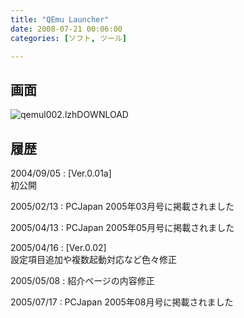 ```yaml
---
title: "QEmu Launcher"
date: 2008-07-21 00:06:00
categories: [ソフト, ツール]

---
```


## 画面

<img src="/files/se340805.html" title="qemul002.lzh" class="extlink" />DOWNLOAD</a>
  


## 履歴

2004/09/05
: [Ver.0.01a]<br />初公開

2005/02/13
: PCJapan 2005年03月号に掲載されました

2005/04/13
: PCJapan 2005年05月号に掲載されました

2005/04/16
: [Ver.0.02]<br />設定項目追加や複数起動対応など色々修正

2005/05/08
: 紹介ページの内容修正

2005/07/17
: PCJapan 2005年08月号に掲載されました
